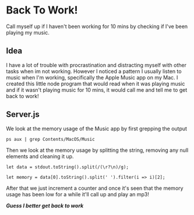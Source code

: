# Back To Work!

Call myself up if I haven't been working for 10 mins by checking if I've been playing my music.

## Idea

I have a lot of trouble with procrastination and distracting myself with other tasks when im not working. However I noticed a pattern I usually listen to music when I'm working, specifically the Apple Music app on my Mac. I created this little node program that would read when it was playing music and if it wasn't playing music for 10 mins, it would call me and tell me to get back to work!
## Server.js

We look at the memory usage of the Music app by first grepping the output

    ps aux | grep Contents/MacOS/Music


Then we look at the memory usage by splitting the string, removing any null elements and cleaning it up.

    let data = stdout.toString().split(/(\r?\n)/g);

    let memory = data[0].toString().split(' ').filter(i => i)[2];
After that we just increment a counter and once it's seen that the memory usage has been low for a while it'll call up and play an mp3!

***Guess I better get back to work***
